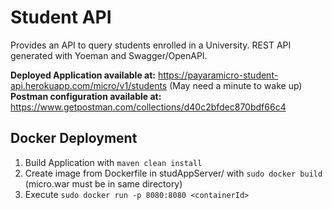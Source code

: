 # Student API

Provides an API to query students enrolled in a University.
REST API generated with Yoeman and Swagger/OpenAPI.

**Deployed Application available at:** https://payaramicro-student-api.herokuapp.com/micro/v1/students (May need a minute to wake up)
**Postman configuration available at:** https://www.getpostman.com/collections/d40c2bfdec870bdf66c4

## Docker Deployment

1. Build Application with `maven clean install`
2. Create image from Dockerfile in studAppServer/ with `sudo docker build` (micro.war must be in same directory)
2.  Execute `sudo docker run -p 8080:8080 <containerId>`